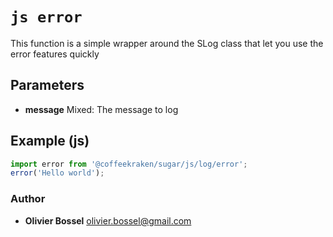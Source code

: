 


<!-- @namespace    sugar.js.error -->

# ```js error ```


This function is a simple wrapper around the SLog class that let you use the error features quickly

## Parameters

- **message**  Mixed: The message to log



## Example (js)

```js
import error from '@coffeekraken/sugar/js/log/error';
error('Hello world');
```


### Author
- **Olivier Bossel** <a href="mailto:olivier.bossel@gmail.com">olivier.bossel@gmail.com</a> 



